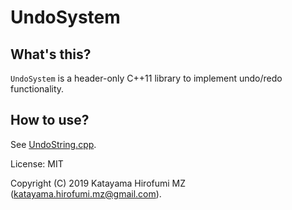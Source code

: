 # UndoSystem

## What's this?

`UndoSystem` is a header-only C++11 library to implement undo/redo functionality.

## How to use?

See [UndoString.cpp](UndoString.cpp).

License: MIT

Copyright (C) 2019 Katayama Hirofumi MZ (katayama.hirofumi.mz@gmail.com).
